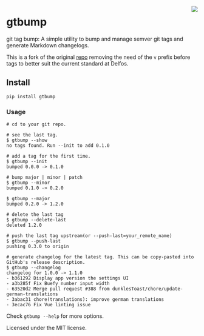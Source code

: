 <a href="https://zerodha.tech"><img src="https://zerodha.tech/static/images/github-badge.svg" align="right" /></a>

# gtbump
git tag bump: A simple utility to bump and manage semver git tags and generate Markdown changelogs.

This is a fork of the original [repo](https://github.com/knadh/gtbump) removing the need of the `v` prefix before tags to better suit
the current standard at Delfos.

## Install
```shell
pip install gtbump
```

### Usage
```shell
# cd to your git repo.

# see the last tag.
$ gtbump --show
no tags found. Run --init to add 0.1.0

# add a tag for the first time.
$ gtbump --init
bumped 0.0.0 -> 0.1.0

# bump major | minor | patch
$ gtbump --minor
bumped 0.1.0 -> 0.2.0

$ gtbump --major
bumped 0.2.0 -> 1.2.0

# delete the last tag
$ gtbump --delete-last
deleted 1.2.0

# push the last tag upstream(or --push-last=your_remote_name)
$ gtbump --push-last
pushing 0.3.0 to origin

# generate changelog for the latest tag. This can be copy-pasted into GitHub's release description.
$ gtbump --changelog
changelog for 1.0.0 -> 1.1.0
- b361292 Display app version the settings UI
- a3b285f Fix Buefy number input width
- 63520d2 Merge pull request #388 from dunklesToast/chore/update-german-translations
- 3abac31 chore(translations): improve german translations
- 3ecac76 Fix Vue linting issue
```

Check `gtbump --help` for more options.

Licensed under the MIT license.
